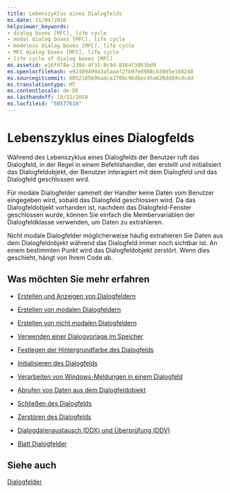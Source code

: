 ```yaml
---
title: Lebenszyklus eines Dialogfelds
ms.date: 11/04/2016
helpviewer_keywords:
- dialog boxes [MFC], life cycle
- modal dialog boxes [MFC], life cycle
- modeless dialog boxes [MFC], life cycle
- MFC dialog boxes [MFC], life cycle
- life cycle of dialog boxes [MFC]
ms.assetid: e16fd78e-238d-4f31-8c9d-8564f3953bd9
ms.openlocfilehash: e92489499a3a5aaaf2fb97e8908cb30d5e168240
ms.sourcegitcommit: 6052185696adca270bc9bdbec45a626dd89cdcdd
ms.translationtype: MT
ms.contentlocale: de-DE
ms.lasthandoff: 10/31/2018
ms.locfileid: "50577618"
---
```

# <a name="life-cycle-of-a-dialog-box"></a>Lebenszyklus eines Dialogfelds

Während des Lebenszyklus eines Dialogfelds der Benutzer ruft das Dialogfeld, in der Regel in einem Befehlshandler, der erstellt und initialisiert das Dialogfeldobjekt, der Benutzer interagiert mit dem Dialogfeld und das Dialogfeld geschlossen wird.

Für modale Dialogfelder sammelt der Handler keine Daten vom Benutzer eingegeben wird, sobald das Dialogfeld geschlossen wird. Da das Dialogfeldobjekt vorhanden ist, nachdem das Dialogfeld-Fenster geschlossen wurde, können Sie einfach die Membervariablen der Dialogfeldklasse verwenden, um Daten zu extrahieren.

Nicht modale Dialogfelder möglicherweise häufig extrahieren Sie Daten aus dem Dialogfeldobjekt während das Dialogfeld immer noch sichtbar ist. An einem bestimmten Punkt wird das Dialogfeldobjekt zerstört. Wenn dies geschieht, hängt von Ihrem Code ab.

## <a name="what-do-you-want-to-know-more-about"></a>Was möchten Sie mehr erfahren

- [Erstellen und Anzeigen von Dialogfeldern](../mfc/creating-and-displaying-dialog-boxes.md)

- [Erstellen von modalen Dialogfeldern](../mfc/creating-modal-dialog-boxes.md)

- [Erstellen von nicht modalen Dialogfeldern](../mfc/creating-modeless-dialog-boxes.md)

- [Verwenden einer Dialogvorlage im Speicher](../mfc/using-a-dialog-template-in-memory.md)

- [Festlegen der Hintergrundfarbe des Dialogfelds](../mfc/setting-the-dialog-boxs-background-color.md)

- [Initialisieren des Dialogfelds](../mfc/initializing-the-dialog-box.md)

- [Verarbeiten von Windows-Meldungen in einem Dialogfeld](../mfc/handling-windows-messages-in-your-dialog-box.md)

- [Abrufen von Daten aus dem Dialogfeldobjekt](../mfc/retrieving-data-from-the-dialog-object.md)

- [Schließen des Dialogfelds](../mfc/closing-the-dialog-box.md)

- [Zerstören des Dialogfelds](../mfc/destroying-the-dialog-box.md)

- [Dialogdatenaustausch (DDX) und Überprüfung (DDV)](../mfc/dialog-data-exchange-and-validation.md)

- [Blatt Dialogfelder](../mfc/property-sheets-and-property-pages-mfc.md)

## <a name="see-also"></a>Siehe auch

[Dialogfelder](../mfc/dialog-boxes.md)

